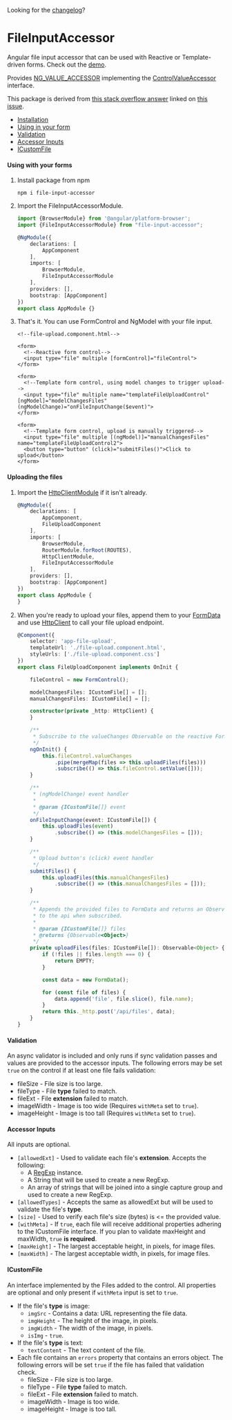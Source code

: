 Looking for the [changelog](https://github.com/jwelker110/file-input-accessor/blob/master/CHANGELOG.md)?

# FileInputAccessor

Angular file input accessor that can be used with 
Reactive or Template-driven forms. Check out the 
[demo](https://jwelker110.github.io/file-input-accessor/).

Provides [NG_VALUE_ACCESSOR](https://angular.io/api/forms/NG_VALUE_ACCESSOR) implementing the [ControlValueAccessor](https://angular.io/api/forms/ControlValueAccessor)
interface.

This package is derived from [this stack overflow answer](https://stackoverflow.com/questions/41889384/angular2-validation-for-input-type-file-wont-trigger-when-changing-the-fi/41938495#41938495)
linked on [this issue](https://github.com/angular/angular/issues/7341).

- [Installation](#installation)
- [Using in your form](#using-in-your-form)
- [Validation](#validation)
- [Accessor Inputs](#accessor-inputs)
- [ICustomFile](#icustomfile)

#### Using with your forms

1. Install package from npm
    ```
    npm i file-input-accessor
    ```

2. Import the FileInputAccessorModule.
    ```typescript
    import {BrowserModule} from '@angular/platform-browser';
    import {FileInputAccessorModule} from "file-input-accessor";

    @NgModule({
        declarations: [
            AppComponent
        ],
        imports: [
            BrowserModule,
            FileInputAccessorModule
        ],
        providers: [],
        bootstrap: [AppComponent]
    })
    export class AppModule {}
    ```

3. That's it. You can use FormControl and NgModel with your file input.

    ```angular2html
    <!--file-upload.component.html-->

    <form>
      <!--Reactive form control-->
      <input type="file" multiple [formControl]="fileControl">
    </form>

    <form>
      <!--Template form control, using model changes to trigger upload-->
      <input type="file" multiple name="templateFileUploadControl" [ngModel]="modelChangesFiles" (ngModelChange)="onFileInputChange($event)">
    </form>

    <form>
      <!--Template form control, upload is manually triggered-->
      <input type="file" multiple [(ngModel)]="manualChangesFiles" name="templateFileUploadControl2">
      <button type="button" (click)="submitFiles()">Click to upload</button>
    </form>
    ```

#### Uploading the files
1. Import the [HttpClientModule](https://angular.io/api/common/http/HttpClientModule) if it isn't already.

    ```typescript
    @NgModule({
        declarations: [
            AppComponent,
            FileUploadComponent
        ],
        imports: [
            BrowserModule,
            RouterModule.forRoot(ROUTES),
            HttpClientModule,
            FileInputAccessorModule
        ],
        providers: [],
        bootstrap: [AppComponent]
    })
    export class AppModule {
    }
    ```

2. When you're ready to upload your files, append them to your [FormData](https://developer.mozilla.org/en-US/docs/Web/API/FormData) and use [HttpClient](https://angular.io/api/common/http/HttpClient) to call your file upload endpoint.

    ```typescript
    @Component({
        selector: 'app-file-upload',
        templateUrl: './file-upload.component.html',
        styleUrls: ['./file-upload.component.css']
    })
    export class FileUploadComponent implements OnInit {

        fileControl = new FormControl();

        modelChangesFiles: ICustomFile[] = [];
        manualChangesFiles: ICustomFile[] = [];

        constructor(private _http: HttpClient) {
        }

        /**
         * Subscribe to the valueChanges Observable on the reactive FormControl.
         */
        ngOnInit() {
            this.fileControl.valueChanges
                .pipe(mergeMap(files => this.uploadFiles(files)))
                .subscribe(() => this.fileControl.setValue([]));
        }

        /**
         * (ngModelChange) event handler
         *
         * @param {ICustomFile[]} event
         */
        onFileInputChange(event: ICustomFile[]) {
            this.uploadFiles(event)
                .subscribe(() => (this.modelChangesFiles = []));
        }

        /**
         * Upload button's (click) event handler
         */
        submitFiles() {
            this.uploadFiles(this.manualChangesFiles)
                .subscribe(() => (this.manualChangesFiles = []));
        }

        /**
         * Appends the provided files to FormData and returns an Observable that will pass the FormData
         * to the api when subscribed.
         *
         * @param {ICustomFile[]} files
         * @returns {Observable<Object>}
         */
        private uploadFiles(files: ICustomFile[]): Observable<Object> {
            if (!files || files.length === 0) {
                return EMPTY;
            }

            const data = new FormData();

            for (const file of files) {
                data.append('file', file.slice(), file.name);
            }
            return this._http.post('/api/files', data);
        }
    }
    ```

#### Validation
An async validator is included and only runs if sync validation passes and values are provided to the accessor inputs. The following errors may be set `true` on the control if at least one file fails validation:

* fileSize - File size is too large.
* fileType - File **type** failed to match.
* fileExt - File **extension** failed to match.
* imageWidth - Image is too wide (Requires `withMeta` set to `true`).
* imageHeight - Image is too tall (Requires `withMeta` set to `true`).

#### Accessor Inputs

All inputs are optional.

* `[allowedExt]` - Used to validate each file's **extension**. Accepts the following:
    - A [RegExp](https://developer.mozilla.org/en-US/docs/Web/JavaScript/Reference/Global_Objects/RegExp) instance.
    - A String that will be used to create a new RegExp.
    - An array of strings that will be joined into a single capture group and used to create a new RegExp.
* `[allowedTypes]` - Accepts the same as allowedExt but will be used to validate the file's **type**.
* `[size]` - Used to verify each file's size (bytes) is <= the provided value.
* `[withMeta]` - If `true`, each file will receive additional properties adhering to the ICustomFile interface. If you plan to validate maxHeight and maxWidth, `true` **is required**.
* `[maxHeight]` - The largest acceptable height, in pixels, for image files.
* `[maxWidth]` - The largest acceptable width, in pixels, for image files.

#### ICustomFile

An interface implemented by the Files added to the control. All properties are 
optional and only present if `withMeta` input is set to `true`.

* If the file's **type** is image:
    - `imgSrc` - Contains a data: URL representing the file data.
    - `imgHeight` - The height of the image, in pixels.
    - `imgWidth` - The width of the image, in pixels.
    - `isImg` - `true`.
* If the file's **type** is text:
    - `textContent` - The text content of the file.
* Each file contains an `errors` property that contains an errors
object. The following errors will be set `true` if the file has 
failed that validation check.
    - fileSize - File size is too large.
    - fileType - File **type** failed to match.
    - fileExt - File **extension** failed to match.
    - imageWidth - Image is too wide.
    - imageHeight - Image is too tall.


